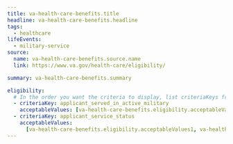 ```yaml
---
title: va-health-care-benefits.title
headline: va-health-care-benefits.headline
tags:
  - healthcare
lifeEvents:
  - military-service
source:
  name: va-health-care-benefits.source.name
  link: https://www.va.gov/health-care/eligibility/

summary: va-health-care-benefits.summary

eligibility:
  # In the order you want the criteria to display, list criteriaKeys from the csv here, each followed by a comma-separated list of which values indicate eligibility for that criteria. Wrap individual values in quotes if they have inner commas.
  - criteriaKey: applicant_served_in_active_military
    acceptableValues: [va-health-care-benefits.eligibility.acceptableValues]
  - criteriaKey: applicant_service_status
    acceptableValues:
      [va-health-care-benefits.eligibility.acceptableValues1, va-health-care-benefits.eligibility.acceptableValues2]
---
```

